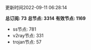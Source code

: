 更新时间2022-09-11 06:28:14

**总订阅: 73**
**总节点: 3314**
**有效节点: 1169**
- ss节点: 781
- v2ray节点: 331
- trojan节点: 57
